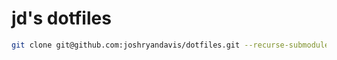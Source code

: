 # jd's dotfiles

```bash
git clone git@github.com:joshryandavis/dotfiles.git --recurse-submodules
```


